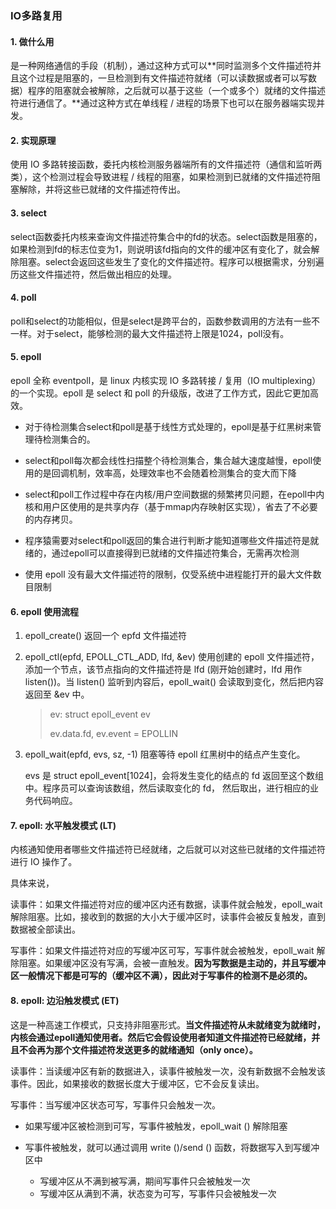 ### IO多路复用

#### 1. 做什么用

是一种网络通信的手段（机制），通过这种方式可以**同时监测多个文件描述符并且这个过程是阻塞的，一旦检测到有文件描述符就绪（可以读数据或者可以写数据）程序的阻塞就会被解除，之后就可以基于这些（一个或多个）就绪的文件描述符进行通信了。**通过这种方式在单线程 / 进程的场景下也可以在服务器端实现并发。



#### 2. 实现原理

使用 IO 多路转接函数，委托内核检测服务器端所有的文件描述符（通信和监听两类），这个检测过程会导致进程 / 线程的阻塞，如果检测到已就绪的文件描述符阻塞解除，并将这些已就绪的文件描述符传出。



#### 3. select

select函数委托内核来查询文件描述符集合中的fd的状态。select函数是阻塞的，如果检测到fd的标志位变为1，则说明该fd指向的文件的缓冲区有变化了，就会解除阻塞。select会返回这些发生了变化的文件描述符。程序可以根据需求，分别遍历这些文件描述符，然后做出相应的处理。



#### 4. poll

poll和select的功能相似，但是select是跨平台的，函数参数调用的方法有一些不一样。对于select，能够检测的最大文件描述符上限是1024，poll没有。



#### 5. epoll

epoll 全称 eventpoll，是 linux 内核实现 IO 多路转接 / 复用（IO multiplexing）的一个实现。epoll 是 select 和 poll 的升级版，改进了工作方式，因此它更加高效。

- 对于待检测集合select和poll是基于线性方式处理的，epoll是基于红黑树来管理待检测集合的。

- select和poll每次都会线性扫描整个待检测集合，集合越大速度越慢，epoll使用的是回调机制，效率高，处理效率也不会随着检测集合的变大而下降
- select和poll工作过程中存在内核/用户空间数据的频繁拷贝问题，在epoll中内核和用户区使用的是共享内存（基于mmap内存映射区实现），省去了不必要的内存拷贝。
- 程序猿需要对select和poll返回的集合进行判断才能知道哪些文件描述符是就绪的，通过epoll可以直接得到已就绪的文件描述符集合，无需再次检测
- 使用 epoll 没有最大文件描述符的限制，仅受系统中进程能打开的最大文件数目限制



#### 6. epoll 使用流程

1. epoll_create() 返回一个 epfd 文件描述符

2. epoll_ctl(epfd, EPOLL_CTL_ADD, lfd, &ev) 使用创建的 epoll 文件描述符，添加一个节点，该节点指向的文件描述符是 lfd (刚开始创建时，lfd 用作 listen())。当 listen() 监听到内容后，epoll_wait() 会读取到变化，然后把内容返回至 &ev 中。

   > ev: struct epoll_event ev
   >
   > ev.data.fd, ev.event = EPOLLIN

3. epoll_wait(epfd, evs, sz, -1) 阻塞等待 epoll 红黑树中的结点产生变化。

   evs 是 struct epoll_event[1024]，会将发生变化的结点的 fd 返回至这个数组中。程序员可以查询该数组，然后读取变化的 fd， 然后取出，进行相应的业务代码响应。

   

#### 7. epoll: 水平触发模式 (LT)

内核通知使用者哪些文件描述符已经就绪，之后就可以对这些已就绪的文件描述符进行 IO 操作了。

具体来说，

读事件：如果文件描述符对应的缓冲区内还有数据，读事件就会触发，epoll_wait 解除阻塞。比如，接收到的数据的大小大于缓冲区时，读事件会被反复触发，直到数据被全部读出。

写事件：如果文件描述符对应的写缓冲区可写，写事件就会被触发，epoll_wait 解除阻塞。如果缓冲区没有写满，会被一直触发。**因为写数据是主动的，并且写缓冲区一般情况下都是可写的（缓冲区不满），因此对于写事件的检测不是必须的。**



#### 8. epoll: 边沿触发模式 (ET)

这是一种高速工作模式，只支持非阻塞形式。**当文件描述符从未就绪变为就绪时，内核会通过epoll通知使用者。然后它会假设使用者知道文件描述符已经就绪，并且不会再为那个文件描述符发送更多的就绪通知（only once）。**

读事件：当读缓冲区有新的数据进入，读事件被触发一次，没有新数据不会触发该事件。因此，如果接收的数据长度大于缓冲区，它不会反复读出。

写事件：当写缓冲区状态可写，写事件只会触发一次。

- 如果写缓冲区被检测到可写，写事件被触发，epoll_wait () 解除阻塞

- 写事件被触发，就可以通过调用 write ()/send () 函数，将数据写入到写缓冲区中
  - 写缓冲区从不满到被写满，期间写事件只会被触发一次
  - 写缓冲区从满到不满，状态变为可写，写事件只会被触发一次


